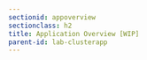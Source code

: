 ```yaml
---
sectionid: appoverview
sectionclass: h2
title: Application Overview [WIP]
parent-id: lab-clusterapp
---
```


